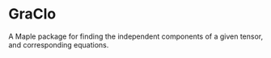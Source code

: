 # GraClo
A Maple package for finding the independent components of a given tensor, and corresponding equations.
